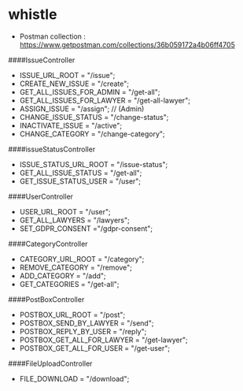 # whistle

* Postman collection : https://www.getpostman.com/collections/36b059172a4b06ff4705


####IssueController
* ISSUE_URL_ROOT = "/issue";
* CREATE_NEW_ISSUE = "/create";
* GET_ALL_ISSUES_FOR_ADMIN = "/get-all";
* GET_ALL_ISSUES_FOR_LAWYER = "/get-all-lawyer";
* ASSIGN_ISSUE = "/assign"; // (Admin)
* CHANGE_ISSUE_STATUS = "/change-status";
* INACTIVATE_ISSUE = "/active";
* CHANGE_CATEGORY = "/change-category";

####issueStatusController
* ISSUE_STATUS_URL_ROOT = "/issue-status";
* GET_ALL_ISSUE_STATUS = "/get-all";
* GET_ISSUE_STATUS_USER = "/user";

####UserController
* USER_URL_ROOT = "/user";
* GET_ALL_LAWYERS = "/lawyers";
* SET_GDPR_CONSENT ="/gdpr-consent";

####CategoryController
* CATEGORY_URL_ROOT = "/category";
* REMOVE_CATEGORY = "/remove";
* ADD_CATEGORY = "/add";
* GET_CATEGORIES = "/get-all";

####PostBoxController
* POSTBOX_URL_ROOT = "/post";
* POSTBOX_SEND_BY_LAWYER = "/send";
* POSTBOX_REPLY_BY_USER = "/reply";
* POSTBOX_GET_ALL_FOR_LAWYER = "/get-lawyer";
* POSTBOX_GET_ALL_FOR_USER = "/get-user";

####FileUploadController
* FILE_DOWNLOAD = "/download";